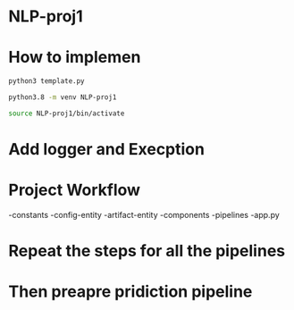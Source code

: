 # NLP-proj1


# How to implemen

```bash
python3 template.py
```

```bash
python3.8 -m venv NLP-proj1
```
```bash
source NLP-proj1/bin/activate

```

# Add logger and Execption

# Project Workflow 

-constants
-config-entity
-artifact-entity
-components
-pipelines
-app.py


# Repeat the steps for all the pipelines

# Then preapre pridiction pipeline

